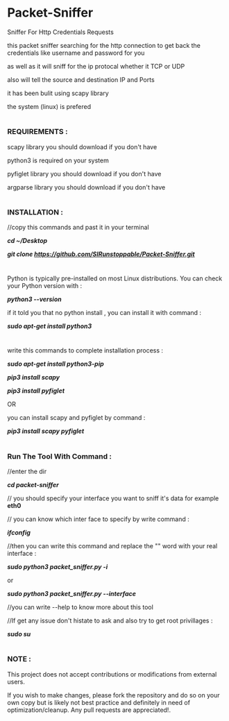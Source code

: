 # Packet-Sniffer
Sniffer For Http Credentials Requests

this packet sniffer searching for the http connection to get back the credentials like username and password for you

as well as it will sniff for the ip protocal whether it TCP or UDP

also will tell the source and destination IP and Ports

it has been bulit using scapy library


the system (linux) is prefered 

#
#

### REQUIREMENTS : 

scapy library you should download if you don't have 

python3 is required on your system

pyfiglet library you should download if you don't have

argparse library you should download if you don't have

#
#

### INSTALLATION :

//copy this commands and past it in your terminal

***cd ~/Desktop***

***git clone https://github.com/SIRunstoppable/Packet-Sniffer.git***

#

Python is typically pre-installed on most Linux distributions. You can check your Python version with :

***python3 --version***

if it told you that no python install , you can install it with command :

***sudo apt-get install python3***

#

write this commands to complete installation process : 

***sudo apt-get install python3-pip***

***pip3 install scapy***

***pip3 install pyfiglet***

OR

you can install scapy and pyfiglet by command :

***pip3 install scapy pyfiglet***

#
#

### Run The Tool With Command : 

//enter the dir

***cd packet-sniffer***

// you should specify your interface you want to sniff it's data for example **eth0**

// you can know which inter face to specify by write command : 

***ifconfig***

//then you can write this command and replace the "<interface>" word with your real interface :

***sudo python3 packet_sniffer.py -i <interface>***

or

***sudo python3 packet_sniffer.py --interface <interface>***

//you can write --help to know more about this tool


//If get any issue don't histate to ask and also try to get root privillages :

***sudo su***

#
#

### NOTE : 

This project does not accept contributions or modifications from external users.

If you wish to make changes, please fork the repository and do so on your own copy but is likely not best practice and definitely in need of optimization/cleanup. Any pull requests are appreciated!.
